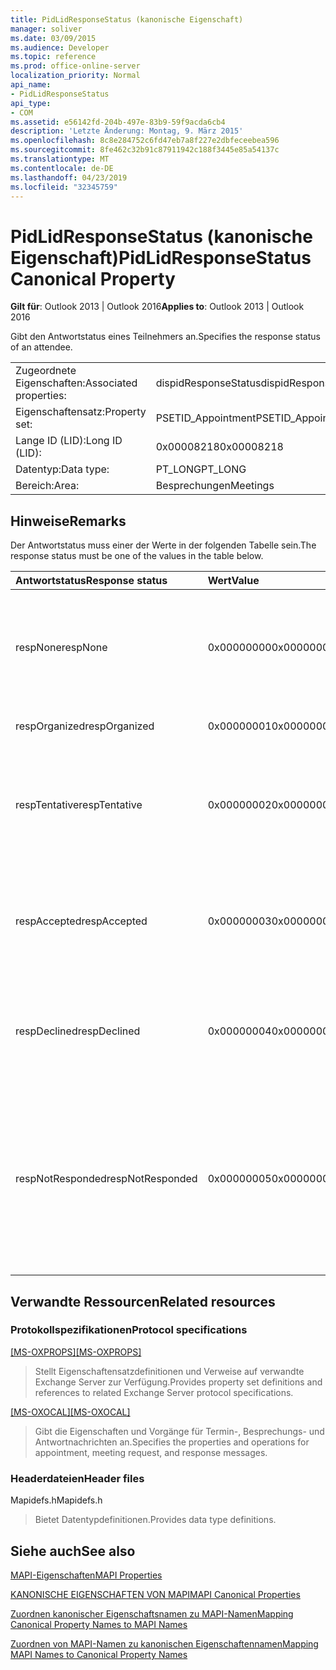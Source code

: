 ```yaml
---
title: PidLidResponseStatus (kanonische Eigenschaft)
manager: soliver
ms.date: 03/09/2015
ms.audience: Developer
ms.topic: reference
ms.prod: office-online-server
localization_priority: Normal
api_name:
- PidLidResponseStatus
api_type:
- COM
ms.assetid: e56142fd-204b-497e-83b9-59f9acda6cb4
description: 'Letzte Änderung: Montag, 9. März 2015'
ms.openlocfilehash: 8c8e284752c6fd47eb7a8f227e2dbfeceebea596
ms.sourcegitcommit: 8fe462c32b91c87911942c188f3445e85a54137c
ms.translationtype: MT
ms.contentlocale: de-DE
ms.lasthandoff: 04/23/2019
ms.locfileid: "32345759"
---
```

# <a name="pidlidresponsestatus-canonical-property"></a><span data-ttu-id="ecfb5-103">PidLidResponseStatus (kanonische Eigenschaft)</span><span class="sxs-lookup"><span data-stu-id="ecfb5-103">PidLidResponseStatus Canonical Property</span></span>

  
  
<span data-ttu-id="ecfb5-104">**Gilt für**: Outlook 2013 | Outlook 2016</span><span class="sxs-lookup"><span data-stu-id="ecfb5-104">**Applies to**: Outlook 2013 | Outlook 2016</span></span> 
  
<span data-ttu-id="ecfb5-105">Gibt den Antwortstatus eines Teilnehmers an.</span><span class="sxs-lookup"><span data-stu-id="ecfb5-105">Specifies the response status of an attendee.</span></span>
  
|||
|:-----|:-----|
|<span data-ttu-id="ecfb5-106">Zugeordnete Eigenschaften:</span><span class="sxs-lookup"><span data-stu-id="ecfb5-106">Associated properties:</span></span>  <br/> |<span data-ttu-id="ecfb5-107">dispidResponseStatus</span><span class="sxs-lookup"><span data-stu-id="ecfb5-107">dispidResponseStatus</span></span>  <br/> |
|<span data-ttu-id="ecfb5-108">Eigenschaftensatz:</span><span class="sxs-lookup"><span data-stu-id="ecfb5-108">Property set:</span></span>  <br/> |<span data-ttu-id="ecfb5-109">PSETID_Appointment</span><span class="sxs-lookup"><span data-stu-id="ecfb5-109">PSETID_Appointment</span></span>  <br/> |
|<span data-ttu-id="ecfb5-110">Lange ID (LID):</span><span class="sxs-lookup"><span data-stu-id="ecfb5-110">Long ID (LID):</span></span>  <br/> |<span data-ttu-id="ecfb5-111">0x00008218</span><span class="sxs-lookup"><span data-stu-id="ecfb5-111">0x00008218</span></span>  <br/> |
|<span data-ttu-id="ecfb5-112">Datentyp:</span><span class="sxs-lookup"><span data-stu-id="ecfb5-112">Data type:</span></span>  <br/> |<span data-ttu-id="ecfb5-113">PT_LONG</span><span class="sxs-lookup"><span data-stu-id="ecfb5-113">PT_LONG</span></span>  <br/> |
|<span data-ttu-id="ecfb5-114">Bereich:</span><span class="sxs-lookup"><span data-stu-id="ecfb5-114">Area:</span></span>  <br/> |<span data-ttu-id="ecfb5-115">Besprechungen</span><span class="sxs-lookup"><span data-stu-id="ecfb5-115">Meetings</span></span>  <br/> |
   
## <a name="remarks"></a><span data-ttu-id="ecfb5-116">Hinweise</span><span class="sxs-lookup"><span data-stu-id="ecfb5-116">Remarks</span></span>

<span data-ttu-id="ecfb5-117">Der Antwortstatus muss einer der Werte in der folgenden Tabelle sein.</span><span class="sxs-lookup"><span data-stu-id="ecfb5-117">The response status must be one of the values in the table below.</span></span>
  
|<span data-ttu-id="ecfb5-118">**Antwortstatus**</span><span class="sxs-lookup"><span data-stu-id="ecfb5-118">**Response status**</span></span>|<span data-ttu-id="ecfb5-119">**Wert**</span><span class="sxs-lookup"><span data-stu-id="ecfb5-119">**Value**</span></span>|<span data-ttu-id="ecfb5-120">**Beschreibung**</span><span class="sxs-lookup"><span data-stu-id="ecfb5-120">**Description**</span></span>|
|:-----|:-----|:-----|
|<span data-ttu-id="ecfb5-121">respNone</span><span class="sxs-lookup"><span data-stu-id="ecfb5-121">respNone</span></span>  <br/> |<span data-ttu-id="ecfb5-122">0x00000000</span><span class="sxs-lookup"><span data-stu-id="ecfb5-122">0x00000000</span></span>  <br/> |<span data-ttu-id="ecfb5-123">Für dieses Objekt ist keine Antwort erforderlich.</span><span class="sxs-lookup"><span data-stu-id="ecfb5-123">No response is required for this object.</span></span> <span data-ttu-id="ecfb5-124">Dies ist bei Terminobjekten und Besprechungsantwortobjekten der Fall.</span><span class="sxs-lookup"><span data-stu-id="ecfb5-124">This is the case for appointment objects and meeting response objects.</span></span>  <br/> |
|<span data-ttu-id="ecfb5-125">respOrganized</span><span class="sxs-lookup"><span data-stu-id="ecfb5-125">respOrganized</span></span>  <br/> |<span data-ttu-id="ecfb5-126">0x00000001</span><span class="sxs-lookup"><span data-stu-id="ecfb5-126">0x00000001</span></span>  <br/> |<span data-ttu-id="ecfb5-127">Diese Besprechung gehört dem Organisator.</span><span class="sxs-lookup"><span data-stu-id="ecfb5-127">This meeting belongs to the organizer.</span></span>  <br/> |
|<span data-ttu-id="ecfb5-128">respTentative</span><span class="sxs-lookup"><span data-stu-id="ecfb5-128">respTentative</span></span>  <br/> |<span data-ttu-id="ecfb5-129">0x00000002</span><span class="sxs-lookup"><span data-stu-id="ecfb5-129">0x00000002</span></span>  <br/> |<span data-ttu-id="ecfb5-130">Dieser Wert für die Besprechung des Teilnehmers gibt an, dass der Teilnehmer die Besprechungsanfrage mit Zag angenommen hat.</span><span class="sxs-lookup"><span data-stu-id="ecfb5-130">This value on the attendee's meeting indicates that the attendee has tentatively accepted the meeting request.</span></span>  <br/> |
|<span data-ttu-id="ecfb5-131">respAccepted</span><span class="sxs-lookup"><span data-stu-id="ecfb5-131">respAccepted</span></span>  <br/> |<span data-ttu-id="ecfb5-132">0x00000003</span><span class="sxs-lookup"><span data-stu-id="ecfb5-132">0x00000003</span></span>  <br/> |<span data-ttu-id="ecfb5-133">Dieser Wert für die Besprechung des Teilnehmers gibt nicht an, dass der Teilnehmer die Besprechungsanfrage angenommen hat.</span><span class="sxs-lookup"><span data-stu-id="ecfb5-133">This value on the attendee's meeting t indicates that the attendee has accepted the meeting request.</span></span>  <br/> |
|<span data-ttu-id="ecfb5-134">respDeclined</span><span class="sxs-lookup"><span data-stu-id="ecfb5-134">respDeclined</span></span>  <br/> |<span data-ttu-id="ecfb5-135">0x00000004</span><span class="sxs-lookup"><span data-stu-id="ecfb5-135">0x00000004</span></span>  <br/> |<span data-ttu-id="ecfb5-136">Dieser Wert für die Besprechung des Teilnehmers gibt an, dass der Teilnehmer die Besprechungsanfrage abgelehnt hat.</span><span class="sxs-lookup"><span data-stu-id="ecfb5-136">This value on the attendee's meeting indicates that the attendee has declined the meeting request.</span></span>  <br/> |
|<span data-ttu-id="ecfb5-137">respNotResponded</span><span class="sxs-lookup"><span data-stu-id="ecfb5-137">respNotResponded</span></span>  <br/> |<span data-ttu-id="ecfb5-138">0x00000005</span><span class="sxs-lookup"><span data-stu-id="ecfb5-138">0x00000005</span></span>  <br/> |<span data-ttu-id="ecfb5-139">Dieser Wert für die Besprechung des Teilnehmers gibt an, dass der Teilnehmer noch nicht geantwortet hat.</span><span class="sxs-lookup"><span data-stu-id="ecfb5-139">This value on the attendee's meeting indicates the attendee has not yet responded.</span></span> <span data-ttu-id="ecfb5-140">Dieser Wert gilt für die Besprechungsanfrage, die Besprechungsaktualisierung und die Besprechungs abbrechen.</span><span class="sxs-lookup"><span data-stu-id="ecfb5-140">This value is on the meeting request, meeting update, and meeting cancelation.</span></span>  <br/> |
   
## <a name="related-resources"></a><span data-ttu-id="ecfb5-141">Verwandte Ressourcen</span><span class="sxs-lookup"><span data-stu-id="ecfb5-141">Related resources</span></span>

### <a name="protocol-specifications"></a><span data-ttu-id="ecfb5-142">Protokollspezifikationen</span><span class="sxs-lookup"><span data-stu-id="ecfb5-142">Protocol specifications</span></span>

<span data-ttu-id="ecfb5-143">[[MS-OXPROPS]](https://msdn.microsoft.com/library/f6ab1613-aefe-447d-a49c-18217230b148%28Office.15%29.aspx)</span><span class="sxs-lookup"><span data-stu-id="ecfb5-143">[[MS-OXPROPS]](https://msdn.microsoft.com/library/f6ab1613-aefe-447d-a49c-18217230b148%28Office.15%29.aspx)</span></span>
  
> <span data-ttu-id="ecfb5-144">Stellt Eigenschaftensatzdefinitionen und Verweise auf verwandte Exchange Server zur Verfügung.</span><span class="sxs-lookup"><span data-stu-id="ecfb5-144">Provides property set definitions and references to related Exchange Server protocol specifications.</span></span>
    
<span data-ttu-id="ecfb5-145">[[MS-OXOCAL]](https://msdn.microsoft.com/library/09861fde-c8e4-4028-9346-e7c214cfdba1%28Office.15%29.aspx)</span><span class="sxs-lookup"><span data-stu-id="ecfb5-145">[[MS-OXOCAL]](https://msdn.microsoft.com/library/09861fde-c8e4-4028-9346-e7c214cfdba1%28Office.15%29.aspx)</span></span>
  
> <span data-ttu-id="ecfb5-146">Gibt die Eigenschaften und Vorgänge für Termin-, Besprechungs- und Antwortnachrichten an.</span><span class="sxs-lookup"><span data-stu-id="ecfb5-146">Specifies the properties and operations for appointment, meeting request, and response messages.</span></span>
    
### <a name="header-files"></a><span data-ttu-id="ecfb5-147">Headerdateien</span><span class="sxs-lookup"><span data-stu-id="ecfb5-147">Header files</span></span>

<span data-ttu-id="ecfb5-148">Mapidefs.h</span><span class="sxs-lookup"><span data-stu-id="ecfb5-148">Mapidefs.h</span></span>
  
> <span data-ttu-id="ecfb5-149">Bietet Datentypdefinitionen.</span><span class="sxs-lookup"><span data-stu-id="ecfb5-149">Provides data type definitions.</span></span>
    
## <a name="see-also"></a><span data-ttu-id="ecfb5-150">Siehe auch</span><span class="sxs-lookup"><span data-stu-id="ecfb5-150">See also</span></span>



[<span data-ttu-id="ecfb5-151">MAPI-Eigenschaften</span><span class="sxs-lookup"><span data-stu-id="ecfb5-151">MAPI Properties</span></span>](mapi-properties.md)
  
[<span data-ttu-id="ecfb5-152">KANONISCHE EIGENSCHAFTEN VON MAPI</span><span class="sxs-lookup"><span data-stu-id="ecfb5-152">MAPI Canonical Properties</span></span>](mapi-canonical-properties.md)
  
[<span data-ttu-id="ecfb5-153">Zuordnen kanonischer Eigenschaftsnamen zu MAPI-Namen</span><span class="sxs-lookup"><span data-stu-id="ecfb5-153">Mapping Canonical Property Names to MAPI Names</span></span>](mapping-canonical-property-names-to-mapi-names.md)
  
[<span data-ttu-id="ecfb5-154">Zuordnen von MAPI-Namen zu kanonischen Eigenschaftennamen</span><span class="sxs-lookup"><span data-stu-id="ecfb5-154">Mapping MAPI Names to Canonical Property Names</span></span>](mapping-mapi-names-to-canonical-property-names.md)

